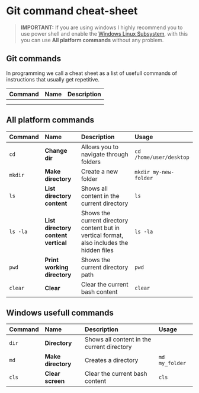 # Git command cheat-sheet

> **IMPORTANT:** If you are using windows I highly recommend you to use power shell and enable the [Windows Linux Subsystem](https://learn.microsoft.com/en-us/windows/wsl/install), with this you can use **All platform commands** without any problem.

## Git commands
In programming we call a cheat sheet as a list of usefull commands of instructions that usually get repetitive.

| Command | Name | Description |
| :------ | :--- | :--------- |
|    |    |    |
|    |    |    |

## All platform commands
| Command | Name | Description | Usage |
| :------ | :--- | :--------- | :------ |
|  `cd`  |  **Change dir**  |  Allows you to navigate through folders  | `cd /home/user/desktop`
|  `mkdir`  |  **Make directory**  |  Create a new folder  | `mkdir my-new-folder` |
|  `ls`  |  **List directory content**  |  Shows all content in the current directory  | `ls` |
|  `ls -la`  |  **List directory content vertical**  |  Shows the current directory content but in vertical format, also includes the hidden files  | `ls -la` |
|  `pwd`  | **Print working directory** | Shows the current directory path | `pwd` |
|  `clear` | **Clear** | Clear the current bash content | `clear` |


## Windows usefull commands
| Command | Name | Description | Usage |
| :------ | :--- | :--------- | :----- |
|  `dir`  | **Directory**   |  Shows all content in the current directory  |  |
|  `md`  |  **Make directory**  |  Creates a directory  | `md my_folder` |
|  `cls` |  **Clear screen**  |  Clear the current bash content | `cls` |
